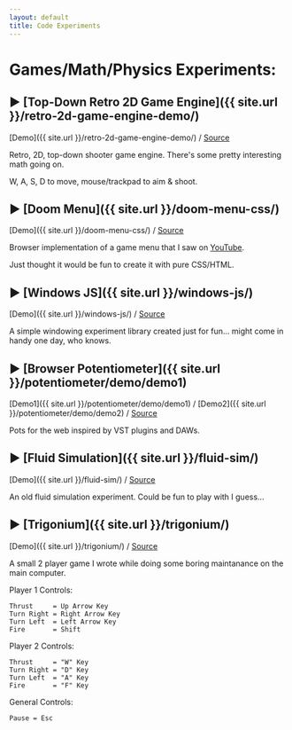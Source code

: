 ```yaml
---
layout: default
title: Code Experiments
---
```


<h1 class="owner-name">Games/Math/Physics Experiments:</h1>

## ▶ [Top-Down Retro 2D Game Engine]({{ site.url }}/retro-2d-game-engine-demo/)
[Demo]({{ site.url }}/retro-2d-game-engine-demo/) / [Source](https://github.com/DimiTech/retro-2d-game-engine)

Retro, 2D, top-down shooter game engine.
There's some pretty interesting math going on.

W, A, S, D to move, mouse/trackpad to aim & shoot.

## ▶ [Doom Menu]({{ site.url }}/doom-menu-css/)
[Demo]({{ site.url }}/doom-menu-css/) / [Source](https://github.com/DimiTech/doom-menu-css)

Browser implementation of a game menu that I saw on [YouTube](https://www.youtube.com/watch?v=LMvXxyjWfIE).

Just thought it would be fun to create it with pure CSS/HTML.

## ▶ [Windows JS]({{ site.url }}/windows-js/)
[Demo]({{ site.url }}/windows-js/) / [Source](https://github.com/DimiTech/windows-js)

A simple windowing experiment library created just for fun... might come in handy one day, who knows.

## ▶ [Browser Potentiometer]({{ site.url }}/potentiometer/demo/demo1)
[Demo1]({{ site.url }}/potentiometer/demo/demo1) / [Demo2]({{ site.url }}/potentiometer/demo/demo2) / [Source](https://github.com/DimiTech/potentiometer)

Pots for the web inspired by VST plugins and DAWs.

## ▶ [Fluid Simulation]({{ site.url }}/fluid-sim/)
[Demo]({{ site.url }}/fluid-sim/) / [Source](https://github.com/DimiTech/fluid-sim)

An old fluid simulation experiment. Could be fun to play with I guess...

## ▶ [Trigonium]({{ site.url }}/trigonium/)
[Demo]({{ site.url }}/trigonium/) / [Source](https://github.com/DimiTech/trigonium)

A small 2 player game I wrote while doing some boring maintanance on the main computer.

Player 1 Controls:
```
Thrust     = Up Arrow Key
Turn Right = Right Arrow Key
Turn Left  = Left Arrow Key
Fire       = Shift
```

Player 2 Controls:
```
Thrust     = "W" Key 
Turn Right = "D" Key
Turn Left  = "A" Key 
Fire       = "F" Key
```

General Controls:
```
Pause = Esc
```

